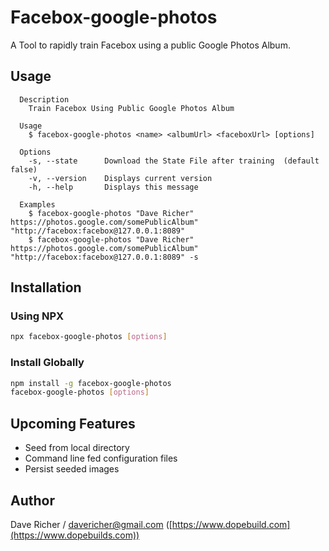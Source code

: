 # Facebox-google-photos

A Tool to rapidly train Facebox using a public Google Photos Album.

## Usage

```TEXT
  Description
    Train Facebox Using Public Google Photos Album

  Usage
    $ facebox-google-photos <name> <albumUrl> <faceboxUrl> [options]

  Options
    -s, --state      Download the State File after training  (default false)
    -v, --version    Displays current version
    -h, --help       Displays this message

  Examples
    $ facebox-google-photos "Dave Richer" https://photos.google.com/somePublicAlbum" "http://facebox:facebox@127.0.0.1:8089"
    $ facebox-google-photos "Dave Richer" https://photos.google.com/somePublicAlbum" "http://facebox:facebox@127.0.0.1:8089" -s
```

## Installation

### Using NPX

```BASH
npx facebox-google-photos [options]
```

### Install Globally

```BASH
npm install -g facebox-google-photos
facebox-google-photos [options]
```

## Upcoming Features

- Seed from local directory
- Command line fed configuration files
- Persist seeded images

## Author

Dave Richer / [davericher@gmail.com](mailto:davericher@gmail.com) ([https://www.dopebuild.com](https://www.dopebuilds.com))
